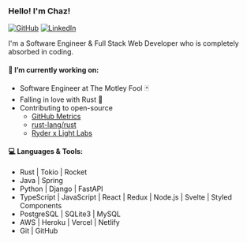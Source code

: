 ### Hello! I'm Chaz!

[![GitHub](https://img.shields.io/badge/-Github-000?style=flat&logo=Github&logoColor=white)](https://github.com/chazkiker2)
[![LinkedIn](https://img.shields.io/badge/-LinkedIn-blue?style=flat&logo=Linkedin&logoColor=white)](https://www.linkedin.com/in/chaz-kiker/)

I'm a Software Engineer & Full Stack Web Developer who is completely absorbed in coding.



#### 🌱 I’m currently working on:
 - Software Engineer at The Motley Fool 🃏
 - Falling in love with Rust 🦀
 - Contributing to open-source
   - [GitHub Metrics](https://github.com/optopodi/optopodi)
   - [rust-lang/rust](https://github.com/rust-lang/rust)
   - [Ryder x Light Labs](https://github.com/Light-Labs) 

#### :computer: Languages & Tools:
- Rust | Tokio | Rocket
- Java | Spring
- Python | Django | FastAPI
- TypeScript | JavaScript | React | Redux | Node.js | Svelte | Styled Components
- PostgreSQL | SQLite3 | MySQL
- AWS | Heroku | Vercel | Netlify
- Git | GitHub
